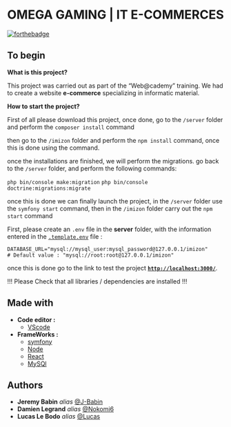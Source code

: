 OMEGA GAMING | IT E-COMMERCES
===
[![forthebadge](https://forthebadge.com/images/badges/built-with-love.svg)](https://forthebadge.com)

## To begin

**What is this project?**

This project was carried out as part of the “Web@cademy” training.
We had to create a website **e-commerce** specializing in informatic material.

**How to start the project?**

First of all please download this project, once done, go to the ``/server`` folder and perform the ``composer install`` command

then go to the ``/imizon`` folder and perform the ``npm install`` command, once this is done using the command.

once the installations are finished, we will perform the migrations.
go back to the ``/server`` folder, and perform the following commands:

``php bin/console make:migration``
``php bin/console doctrine:migrations:migrate``

once this is done we can finally launch the project, in the ``/server`` folder use the ``symfony start`` command, then in the ``/imizon`` folder carry out the ``npm start`` command

First, please create an `.env` file in the **server** folder, with the information entered in the [``.template.env``](./server/.env) file :
```
DATABASE_URL="mysql://mysql_user:mysql_password@127.0.0.1/imizon"      # Default value : "mysql://root:root@127.0.0.1/imizon"   
```
once this is done go to the link to test the project
[**``http://localhost:3000/``**](http://localhost:3000/``).


!!! Please Check that all libraries / dependencies are installed !!!

## Made with

* __Code editor :__
    * [VScode](https://code.visualstudio.com/)
* __FrameWorks :__
    * [symfony](https://symfony.com/)
    * [Node](https://nodejs.org/en/)
    * [React](https://reactjs.org/)
    * [MySQl](https://www.mysql.com/fr/)
  
## Authors

* **Jeremy Babin** _alias_ [@J-Babin](https://github.com/J-Babin)
* **Damien Legrand** _alias_ [@Nokomi6](https://github.com/Nokomi6)
* **Lucas Le Bodo** _alias_ [@Lucas](https://github.com/Lucas-LeBodo)
